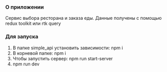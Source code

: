### О приложении
Сервис выбора ресторана и заказа еды. Данные получены с помощью redux toolkit или rtk query

### Для запуска
1) В папке simple_api установить зависимости: npm i
2) В корневой папке: npm i
3) Чтобы запустить сервер: npm run start-server
4) npm run dev
